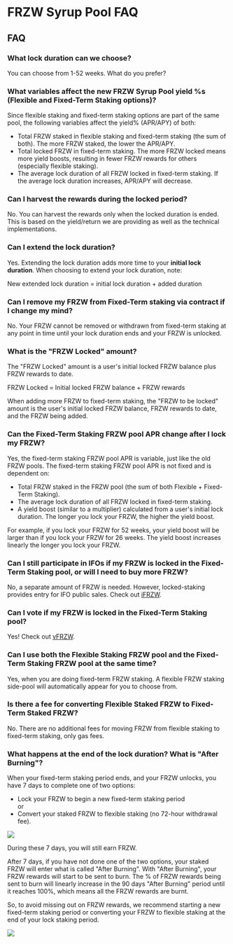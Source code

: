 # FRZW Syrup Pool FAQ

## FAQ

### What lock duration can we choose?

You can choose from 1-52 weeks. What do you prefer?

### What variables affect the new FRZW Syrup Pool yield %s (Flexible and Fixed-Term Staking options)?

Since flexible staking and fixed-term staking options are part of the same pool, the following variables affect the yield% (APR/APY) of both:

* Total FRZW staked in flexible staking and fixed-term staking (the sum of both). The more FRZW staked, the lower the APR/APY.
* Total locked FRZW in fixed-term staking. The more FRZW locked means more yield boosts, resulting in fewer FRZW rewards for others (especially flexible staking).
* The average lock duration of all FRZW locked in fixed-term staking. If the average lock duration increases, APR/APY will decrease.

### Can I harvest the rewards during the locked period?

No. You can harvest the rewards only when the locked duration is ended. This is based on the yield/return we are providing as well as the technical implementations.

### Can I extend the lock duration?

Yes. Extending the lock duration adds more time to your **initial lock duration**. When choosing to extend your lock duration, note:

New extended lock duration = initial lock duration + added duration

### Can I remove my FRZW from Fixed-Term staking via contract if I change my mind?

No. Your FRZW cannot be removed or withdrawn from fixed-term staking at any point in time until your lock duration ends and your FRZW is unlocked.

### What is the "FRZW Locked" amount?

The "FRZW Locked" amount is a user's initial locked FRZW balance plus FRZW rewards to date.&#x20;

FRZW Locked = Initial locked FRZW balance + FRZW rewards

When adding more FRZW to fixed-term staking, the "FRZW to be locked" amount is the user's initial locked FRZW balance, FRZW rewards to date, and the FRZW being added.

### Can the Fixed-Term Staking FRZW pool APR change after I lock my FRZW?

Yes, the fixed-term staking FRZW pool APR is variable, just like the old FRZW pools. The fixed-term staking FRZW pool APR is not fixed and is dependent on:

* Total FRZW staked in the FRZW pool (the sum of both Flexible + Fixed-Term Staking).
* The average lock duration of all FRZW locked in fixed-term staking.
* A yield boost (similar to a multiplier) calculated from a user's initial lock duration. The longer you lock your FRZW, the higher the yield boost.

For example, if you lock your FRZW for 52 weeks, your yield boost will be larger than if you lock your FRZW for 26 weeks. The yield boost increases linearly the longer you lock your FRZW.

### Can I still participate in IFOs if my FRZW is locked in the Fixed-Term Staking pool, or will I need to buy more FRZW?

No, a separate amount of FRZW is needed. However, locked-staking provides entry for IFO public sales. Check out [iFRZW](../../ifo-initial-farm-offering/icake.md).

### Can I vote if my FRZW is locked in the Fixed-Term Staking pool?

Yes! Check out [vFRZW](../../voting/vcake.md).

### Can I use both the Flexible Staking FRZW pool and the Fixed-Term Staking FRZW pool at the same time?

Yes, when you are doing fixed-term FRZW staking. A flexible FRZW staking side-pool will automatically appear for you to choose from.

### Is there a fee for converting Flexible Staked FRZW to Fixed-Term Staked FRZW?

No. There are no additional fees for moving FRZW from flexible staking to fixed-term staking, only gas fees.

### What happens at the end of the lock duration? What is "After Burning"?

When your fixed-term staking period ends, and your FRZW unlocks, you have 7 days to complete one of two options:

* Lock your FRZW to begin a new fixed-term staking period\
  or
* Convert your staked FRZW to flexible staking (no 72-hour withdrawal fee).

![](<../../../.gitbook/assets/Locked - lock ended - before after burning.png>)

During these 7 days, you will still earn FRZW.

After 7 days, if you have not done one of the two options, your staked FRZW will enter what is called "After Burning". With "After Burning", your FRZW rewards will start to be sent to burn. The % of FRZW rewards being sent to burn will linearly increase in the 90 days "After Burning" period until it reaches 100%, which means all the FRZW rewards are burnt.

So, to avoid missing out on FRZW rewards, we recommend starting a new fixed-term staking period or converting your FRZW to flexible staking at the end of your lock staking period.

![](<../../../.gitbook/assets/Locked - lock ended - after burning started.png>)

